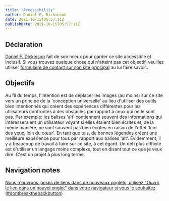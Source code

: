 ```yaml
---
title: "Accessibility"
author: Daniel F. Dickinson
date: 2021-10-15T05:57:11Z
publishDate: 2021-10-15T05:57:11Z
---
```


## Déclaration

[Daniel F. Dickinson](https://wildtechgarden.ca/about/)  fait de son mieux pour garder ce site accessible et inclusif. Si vous trouvez quelque chose qui n'atteint pas cet objectif, veuillez utiliser  [formulaire de contact sur son site principal](https://wildtechgarden.ca/about/contact/) au lui faire savoir..

## Objectifs

Au fil du temps, l'intention est de déplacer les images (au moins) sur ce site vers un principe de la 'conception universelle' au lieu d'utiliser des outils bien intentionnés qui créent des expériences différentes pour les utilisateurs confrontés à des obstacles par rapport à ceux qui ne le sont pas. Par exemple: les balises 'alt' contiennent souvent des informations qui intéresseraient un utilisateur voyant si elles étaient bien écrites et, de la même manière, ne sont souvent pas bien écrites en raison de l'effet 'loin des yeux, loin du cœur'. En tant que tels, de bonnes légendes créent une meilleure expérience pour tous par rapport aux balises 'alt'. Évidemment, il y a beaucoup de travail à faire sur ce site, à cet égard. Un défi plus difficile est d'utiliser un langage moins complexe, tout en disant tout ce que je veux dire. C'est un projet à plus long terme.

## Navigation notes

[Nous n'ouvrons jamais de liens dans de nouveaux onglets, utilisez "Ouvrir le lien dans un nouvel onglet" dans votre navigateur si vous le souhaitez](https://wildtechgarden.ca/blog/accessible-design-no-blank/). ([#dontbreakthebackbutton](https://www.linkedin.com/feed/hashtag/?keywords=dontbreakthebackbutton))
